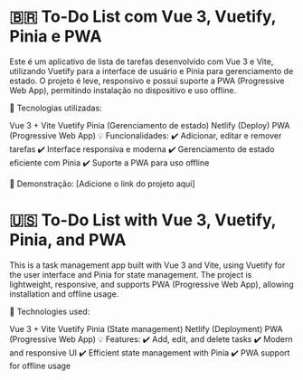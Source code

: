 # 🇧🇷 To-Do List com Vue 3, Vuetify, Pinia e PWA
Este é um aplicativo de lista de tarefas desenvolvido com Vue 3 e Vite, utilizando Vuetify para a interface de usuário e Pinia para gerenciamento de estado. O projeto é leve, responsivo e possui suporte a PWA (Progressive Web App), permitindo instalação no dispositivo e uso offline.

📌 Tecnologias utilizadas:

Vue 3 + Vite
Vuetify
Pinia (Gerenciamento de estado)
Netlify (Deploy)
PWA (Progressive Web App)
💡 Funcionalidades:
✔️ Adicionar, editar e remover tarefas
✔️ Interface responsiva e moderna
✔️ Gerenciamento de estado eficiente com Pinia
✔️ Suporte a PWA para uso offline

🔗 Demonstração: [Adicione o link do projeto aqui]

# 🇺🇸 To-Do List with Vue 3, Vuetify, Pinia, and PWA
This is a task management app built with Vue 3 and Vite, using Vuetify for the user interface and Pinia for state management. The project is lightweight, responsive, and supports PWA (Progressive Web App), allowing installation and offline usage.

📌 Technologies used:

Vue 3 + Vite
Vuetify
Pinia (State management)
Netlify (Deployment)
PWA (Progressive Web App)
💡 Features:
✔️ Add, edit, and delete tasks
✔️ Modern and responsive UI
✔️ Efficient state management with Pinia
✔️ PWA support for offline usage
